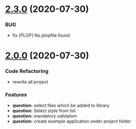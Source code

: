 <a name="2.0.1"></a>
# [2.3.0](https://github.com/) (2020-07-30)
### BUG
* fix [PLOP] No plopfile found

<a name="2.0.0"></a>
# [2.0.0](https://github.com/) (2020-07-30)

### Code Refactoring
* rewrite all project

### Features
* **question:** select files which be added to library
* **question:** Select style from list
* **question:** mandatory validation
* **question:** create example application under project folder

